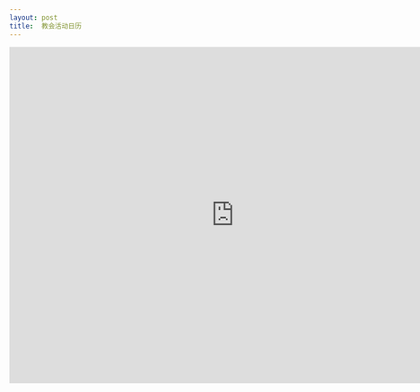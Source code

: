```yaml
---
layout: post  
title:  教会活动日历
---
```

<iframe src="https://www.google.com/calendar/embed?src=jv4ltddfocpm0977ff5dn4csvc%40group.calendar.google.com&ctz=America/New_York" style="border: 0" width="800" height="600" frameborder="0" scrolling="no">
</iframe>
